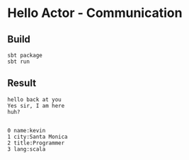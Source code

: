 Hello Actor - Communication
==========================================

## Build
```
sbt package
sbt run
```

## Result

```
hello back at you
Yes sir, I am here
huh?


0 name:kevin
1 city:Santa Monica
2 title:Programmer
3 lang:scala
```
